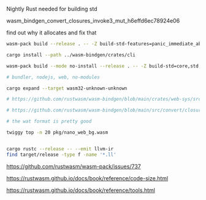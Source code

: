 Nightly Rust needed for building std

wasm_bindgen_convert_closures_invoke3_mut_h6effd6ec78924e06

find out why it allocates and fix that

```bash
wasm-pack build --release . -- -Z build-std-features=panic_immediate_abort && wasm2wat pkg/nano_web_bg.wasm -o pkg/nano_web_bg.wat

cargo install --path ../wasm-bindgen/crates/cli

wasm-pack build --mode no-install --release . -- -Z build-std=core,std,panic_abort -Z build-std-features=panic_immediate_abort && ls -l pkg/ && ls -lh pkg/ && wasm2wat pkg/nano_web_bg.wasm -o pkg/nano_web_bg.wat 

# bundler, nodejs, web, no-modules

cargo expand --target wasm32-unknown-unknown

# https://github.com/rustwasm/wasm-bindgen/blob/main/crates/web-sys/src/lib.rs

# https://github.com/rustwasm/wasm-bindgen/blob/main/src/convert/closures.rs

# the wat format is pretty good

twiggy top -n 20 pkg/nano_web_bg.wasm


cargo rustc --release -- --emit llvm-ir
find target/release -type f -name '*.ll'
```

https://github.com/rustwasm/wasm-pack/issues/737

https://rustwasm.github.io/docs/book/reference/code-size.html

https://rustwasm.github.io/docs/book/reference/tools.html